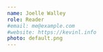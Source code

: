 ```yaml
---
name: Joelle Walley
role: Reader
#email: me@example.com
#website: https://kevinl.info
photo: default.png
---
```

